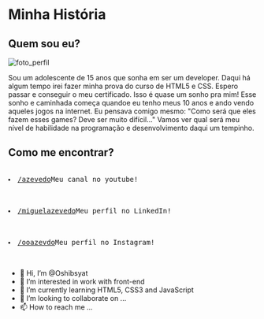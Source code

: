 <!DOCTYPE html>
<html lang="en">
<head>
    <meta charset="UTF-8">
    <meta name="viewport" content="width=device-width, initial-scale=1.0">
    <link rel="shortcut icon" href="imagens/meuperfil.png" />
    <style>
        body {
            blue
        }
    </style>
</head>
<body>
    <h1>Minha História</h1>
    <h2>Quem sou eu?</h2>
    <img src="imagens/meuperfil.png" alt="foto_perfil">
        <p> Sou um adolescente de 15 anos que sonha em ser um developer. Daqui há algum tempo irei fazer minha prova do curso de HTML5 e CSS. Espero passar e conseguir o meu certificado. Isso é quase um sonho pra mim! Esse sonho e caminhada começa quandoe eu tenho meus 10 anos e ando vendo aqueles jogos na internet. Eu pensava comigo mesmo: "Como será que eles fazem esses games? Deve ser muito difícil..." Vamos ver qual será meu nível de habilidade na programação e desenvolvimento daqui um tempinho.</p>
    <h2>Como me encontrar?</h2>
            <pre center>
                <li><a href="https://www.youtube.com/channel/UCEcSHF7PoMFRDoMAhtrF1Lw" target="_blank" rel="external">/azevedo</a>Meu canal no youtube!</li><br>
                <li><a href="https://www.linkedin.com/in/miguel-azevedo-8b3ab3286/">/miguelazevedo</a>Meu perfil no LinkedIn!</li><br>
                <li><a href="https://www.instagram.com/ooazevdo/">/ooazevdo</a>Meu perfil no Instagram!</li>
            </pre>
</body>
</html>

- 👋 Hi, I’m @Oshibsyat
- 👀 I’m interested in work with front-end
- 🌱 I’m currently learning HTML5, CSS3 and JavaScript
- 💞️ I’m looking to collaborate on ...
- 📫 How to reach me ...

<!---
Oshibsyat/Oshibsyat is a ✨ special ✨ repository because its `README.md` (this file) appears on your GitHub profile.
You can click the Preview link to take a look at your changes.
--->
